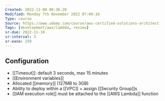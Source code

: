 ```yaml
---
Created: 2022-11-08 08:36:20
Modified: Monday 7th November 2022 07:09:16
Type: course
Source: https://www.udemy.com/course/aws-certified-solutions-architect-associate-saa-c01/?xref=E0Aed11STH4LPUQvCz0GJFABTmM=
Tags: [development/aws/lambda, review]
sr-due: 2022-11-10
sr-interval: 3
sr-ease: 250
---
```


## Configuration

- [[Timeout]]: default 3 seconds, max 15 minutes
- [[Environment variables]]
- Allocated [[memory]] (127MB to 3GB)
- Ability to deploy within a [[VPC]] + assign [[Security Group]]s
- [[IAM execution role]] must be attached to the [[AWS Lambda]] function